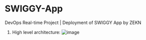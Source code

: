 # SWIGGY-App
DevOps Real-time Project | Deployment of SWIGGY App by ZEKN

1. High level architecture:
   ![image](https://github.com/user-attachments/assets/627d177e-ccca-471a-811b-e8795f60bc88)
